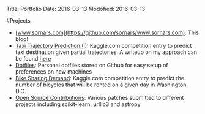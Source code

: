 Title: Portfolio
Date: 2016-03-13
Modofied: 2016-03-13

#Projects
- [www.sornars.com](https://github.com/sornars/www.sornars.com): This blog!
- [Taxi Trajectory Prediction (I)](https://github.com/sornars/pkdd_15_predict_taxi_service_trajectory_i): Kaggle.com competition entry to predict taxi destination given partial trajectories. A writeup on my approach can be found [here](http://www.sornars.com/kaggle-competition-results-taxi-trajectory-prediction-i.html)
- [Dotfiles](https://github.com/sornars/dotfiles): Personal dotfiles stored on Github for easy setup of preferences on new machines
- [Bike Sharing Demand](https://github.com/sornars/bike_sharing_demand): Kaggle.com competition entry to predict the number of bicycles that will be rented on a given day in Washington, D.C.
- [Open Source Contributions](https://github.com/sornars): Various patches submitted to different projects including scikit-learn, urllib3 and astropy 
